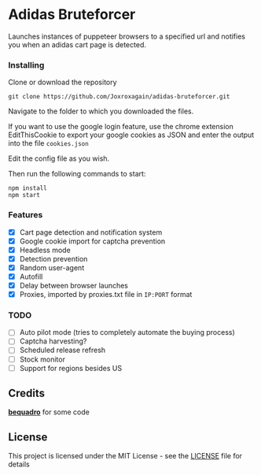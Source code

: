 # Adidas Bruteforcer

Launches instances of puppeteer browsers to a specified url and notifies you when an adidas cart page is detected.

### Installing
Clone or download the repository

```
git clone https://github.com/Joxroxagain/adidas-bruteforcer.git
```
Navigate to the folder to which you downloaded the files.

If you want to use the google login feature, use the chrome extension EditThisCookie to export your google cookies as JSON and enter the output into the file ```cookies.json```

Edit the config file as you wish.

Then run the following commands to start:
```
npm install
npm start
```
### Features
- [x] Cart page detection and notification system
- [x] Google cookie import for captcha prevention
- [x] Headless mode
- [x] Detection prevention
- [x] Random user-agent
- [x] Autofill
- [x] Delay between browser launches
- [x] Proxies, imported by proxies.txt file in `IP:PORT` format

### TODO

- [ ] Auto pilot mode (tries to completely automate the buying process)
- [ ] Captcha harvesting?
- [ ] Scheduled release refresh
- [ ] Stock monitor
- [ ] Support for regions besides US

## Credits
[<b>bequadro</b>](https://github.com/bequadro/kju) for some code

## License

This project is licensed under the MIT License - see the [LICENSE](LICENSE) file for details
